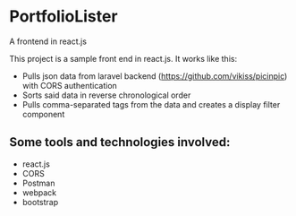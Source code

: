 # PortfolioLister
A frontend in react.js

This project is a sample front end in react.js.
It works like this:
- Pulls json data from laravel backend (https://github.com/vikiss/picinpic) with CORS authentication
- Sorts said data in reverse chronological order
- Pulls comma-separated tags from the data and creates a display filter component

## Some tools and technologies involved:
- react.js
- CORS
- Postman
- webpack
- bootstrap
